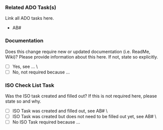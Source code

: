 ### Related ADO Task(s)  
Link all ADO tasks here.  
- AB#  

### Documentation  
Does this change require new or updated documentation (i.e. ReadMe, Wiki)? Please provide information about this here. If not, state so explicitly.  
- [ ] Yes, see ... \
- [ ] No, not required because ... 

### ISO Check List Task  
Was the ISO task created and filled out? If this is not required here, please state so and why.  
- [ ] ISO Task was created and filled out, see AB# \
- [ ] ISO Task was created but does not need to be filled out yet, see AB# \
- [ ] No ISO Task required because ... 
